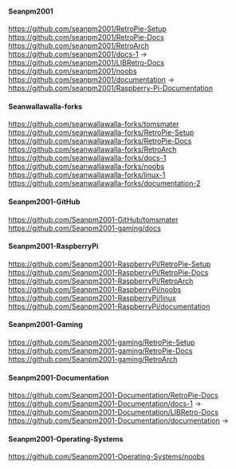 #### Seanpm2001

https://github.com/seanpm2001/RetroPie-Setup
https://github.com/seanpm2001/RetroPie-Docs
https://github.com/seanpm2001/RetroArch
https://github.com/seanpm2001/docs-1 -> https://github.com/seanpm2001/LIBRetro-Docs
https://github.com/seanpm2001/noobs
https://github.com/seanpm2001/documentation -> https://github.com/seanpm2001/Raspberry-Pi-Documentation

#### Seanwallawalla-forks

https://github.com/seanwallawalla-forks/tomsmater
https://github.com/seanwallawalla-forks/RetroPie-Setup
https://github.com/seanwallawalla-forks/RetroPie-Docs
https://github.com/seanwallawalla-forks/RetroArch
https://github.com/seanwallawalla-forks/docs-1
https://github.com/seanwallawalla-forks/noobs
https://github.com/seanwallawalla-forks/linux-1
https://github.com/seanwallawalla-forks/documentation-2

#### Seanpm2001-GitHub

https://github.com/Seanpm2001-GitHub/tomsmater
https://github.com/Seanpm2001-gaming/docs

#### Seanpm2001-RaspberryPi

https://github.com/Seanpm2001-RaspberryPi/RetroPie-Setup
https://github.com/Seanpm2001-RaspberryPi/RetroPie-Docs
https://github.com/Seanpm2001-RaspberryPi/RetroArch
https://github.com/Seanpm2001-RaspberryPi/noobs
https://github.com/Seanpm2001-RaspberryPi/linux
https://github.com/Seanpm2001-RaspberryPi/documentation

#### Seanpm2001-Gaming

https://github.com/Seanpm2001-gaming/RetroPie-Setup
https://github.com/Seanpm2001-gaming/RetroPie-Docs
https://github.com/Seanpm2001-gaming/RetroArch

#### Seanpm2001-Documentation

https://github.com/Seanpm2001-Documentation/RetroPie-Docs
https://github.com/Seanpm2001-Documentation/docs-1 -> https://github.com/Seanpm2001-Documentation/LIBRetro-Docs
https://github.com/Seanpm2001-Documentation/documentation -> 

#### Seanpm2001-Operating-Systems

https://github.com/Seanpm2001-Operating-Systems/noobs

